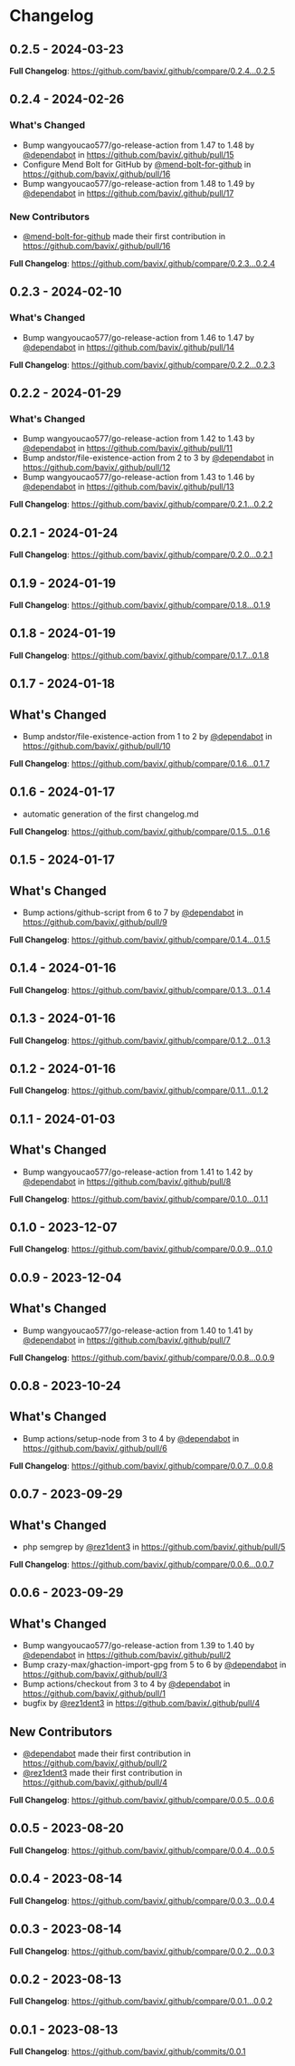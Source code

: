 # Changelog

## 0.2.5 - 2024-03-23

**Full Changelog**: https://github.com/bavix/.github/compare/0.2.4...0.2.5

## 0.2.4 - 2024-02-26

### What's Changed

* Bump wangyoucao577/go-release-action from 1.47 to 1.48 by [@dependabot](https://github.com/dependabot) in https://github.com/bavix/.github/pull/15
* Configure Mend Bolt for GitHub by [@mend-bolt-for-github](https://github.com/mend-bolt-for-github) in https://github.com/bavix/.github/pull/16
* Bump wangyoucao577/go-release-action from 1.48 to 1.49 by [@dependabot](https://github.com/dependabot) in https://github.com/bavix/.github/pull/17

### New Contributors

* [@mend-bolt-for-github](https://github.com/mend-bolt-for-github) made their first contribution in https://github.com/bavix/.github/pull/16

**Full Changelog**: https://github.com/bavix/.github/compare/0.2.3...0.2.4

## 0.2.3 - 2024-02-10

### What's Changed

* Bump wangyoucao577/go-release-action from 1.46 to 1.47 by [@dependabot](https://github.com/dependabot) in https://github.com/bavix/.github/pull/14

**Full Changelog**: https://github.com/bavix/.github/compare/0.2.2...0.2.3

## 0.2.2 - 2024-01-29

### What's Changed

* Bump wangyoucao577/go-release-action from 1.42 to 1.43 by [@dependabot](https://github.com/dependabot) in https://github.com/bavix/.github/pull/11
* Bump andstor/file-existence-action from 2 to 3 by [@dependabot](https://github.com/dependabot) in https://github.com/bavix/.github/pull/12
* Bump wangyoucao577/go-release-action from 1.43 to 1.46 by [@dependabot](https://github.com/dependabot) in https://github.com/bavix/.github/pull/13

**Full Changelog**: https://github.com/bavix/.github/compare/0.2.1...0.2.2

## 0.2.1 - 2024-01-24

**Full Changelog**: https://github.com/bavix/.github/compare/0.2.0...0.2.1

## 0.1.9 - 2024-01-19

**Full Changelog**: https://github.com/bavix/.github/compare/0.1.8...0.1.9

## 0.1.8 - 2024-01-19

**Full Changelog**: https://github.com/bavix/.github/compare/0.1.7...0.1.8

## 0.1.7 - 2024-01-18

## What's Changed

* Bump andstor/file-existence-action from 1 to 2 by [@dependabot](https://github.com/dependabot) in https://github.com/bavix/.github/pull/10

**Full Changelog**: https://github.com/bavix/.github/compare/0.1.6...0.1.7

## 0.1.6 - 2024-01-17

* automatic generation of the first changelog.md

**Full Changelog**: https://github.com/bavix/.github/compare/0.1.5...0.1.6

## 0.1.5 - 2024-01-17

## What's Changed

* Bump actions/github-script from 6 to 7 by [@dependabot](https://github.com/dependabot) in https://github.com/bavix/.github/pull/9

**Full Changelog**: https://github.com/bavix/.github/compare/0.1.4...0.1.5

## 0.1.4 - 2024-01-16

**Full Changelog**: https://github.com/bavix/.github/compare/0.1.3...0.1.4

## 0.1.3 - 2024-01-16

**Full Changelog**: https://github.com/bavix/.github/compare/0.1.2...0.1.3

## 0.1.2 - 2024-01-16

**Full Changelog**: https://github.com/bavix/.github/compare/0.1.1...0.1.2

## 0.1.1 - 2024-01-03

## What's Changed

* Bump wangyoucao577/go-release-action from 1.41 to 1.42 by [@dependabot](https://github.com/dependabot) in https://github.com/bavix/.github/pull/8

**Full Changelog**: https://github.com/bavix/.github/compare/0.1.0...0.1.1

## 0.1.0 - 2023-12-07

**Full Changelog**: https://github.com/bavix/.github/compare/0.0.9...0.1.0

## 0.0.9 - 2023-12-04

## What's Changed

* Bump wangyoucao577/go-release-action from 1.40 to 1.41 by [@dependabot](https://github.com/dependabot) in https://github.com/bavix/.github/pull/7

**Full Changelog**: https://github.com/bavix/.github/compare/0.0.8...0.0.9

## 0.0.8 - 2023-10-24

## What's Changed

* Bump actions/setup-node from 3 to 4 by [@dependabot](https://github.com/dependabot) in https://github.com/bavix/.github/pull/6

**Full Changelog**: https://github.com/bavix/.github/compare/0.0.7...0.0.8

## 0.0.7 - 2023-09-29

## What's Changed

* php semgrep by [@rez1dent3](https://github.com/rez1dent3) in https://github.com/bavix/.github/pull/5

**Full Changelog**: https://github.com/bavix/.github/compare/0.0.6...0.0.7

## 0.0.6 - 2023-09-29

## What's Changed

* Bump wangyoucao577/go-release-action from 1.39 to 1.40 by [@dependabot](https://github.com/dependabot) in https://github.com/bavix/.github/pull/2
* Bump crazy-max/ghaction-import-gpg from 5 to 6 by [@dependabot](https://github.com/dependabot) in https://github.com/bavix/.github/pull/3
* Bump actions/checkout from 3 to 4 by [@dependabot](https://github.com/dependabot) in https://github.com/bavix/.github/pull/1
* bugfix by [@rez1dent3](https://github.com/rez1dent3) in https://github.com/bavix/.github/pull/4

## New Contributors

* [@dependabot](https://github.com/dependabot) made their first contribution in https://github.com/bavix/.github/pull/2
* [@rez1dent3](https://github.com/rez1dent3) made their first contribution in https://github.com/bavix/.github/pull/4

**Full Changelog**: https://github.com/bavix/.github/compare/0.0.5...0.0.6

## 0.0.5 - 2023-08-20

**Full Changelog**: https://github.com/bavix/.github/compare/0.0.4...0.0.5

## 0.0.4 - 2023-08-14

**Full Changelog**: https://github.com/bavix/.github/compare/0.0.3...0.0.4

## 0.0.3 - 2023-08-14

**Full Changelog**: https://github.com/bavix/.github/compare/0.0.2...0.0.3

## 0.0.2 - 2023-08-13

**Full Changelog**: https://github.com/bavix/.github/compare/0.0.1...0.0.2

## 0.0.1 - 2023-08-13

**Full Changelog**: https://github.com/bavix/.github/commits/0.0.1
